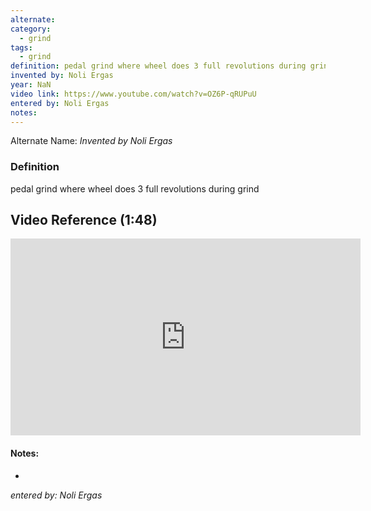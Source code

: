 ```yaml
---
alternate: 
category:
  - grind
tags:
  - grind
definition: pedal grind where wheel does 3 full revolutions during grind
invented by: Noli Ergas
year: NaN
video link: https://www.youtube.com/watch?v=OZ6P-qRUPuU
entered by: Noli Ergas
notes: 
---
```

Alternate Name: 
*Invented by Noli Ergas*

### Definition
pedal grind where wheel does 3 full revolutions during grind

## Video Reference (1:48)

<iframe width="560" height="315" src="https://www.youtube.com/embed/OZ6P-qRUPuU?si=mOmgkJNcmrPP2afE" title="YouTube video player" frameborder="0" allow="accelerometer; autoplay; clipboard-write; encrypted-media; gyroscope; picture-in-picture; web-share" referrerpolicy="strict-origin-when-cross-origin" allowfullscreen></iframe>


#### Notes:
- 
*entered by: Noli Ergas*
